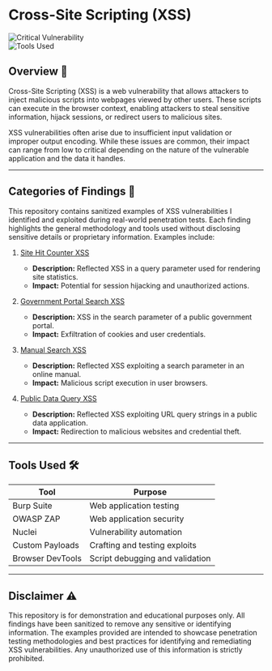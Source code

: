 # Cross-Site Scripting (XSS)

![Critical Vulnerability](https://img.shields.io/badge/Vulnerability-XSS-critical-red)  
![Tools Used](https://img.shields.io/badge/Tools-Burp%20Suite%2C%20OWASP%20ZAP-blue)



## Overview 📖
Cross-Site Scripting (XSS) is a web vulnerability that allows attackers to inject malicious scripts into webpages viewed by other users. These scripts can execute in the browser context, enabling attackers to steal sensitive information, hijack sessions, or redirect users to malicious sites.

XSS vulnerabilities often arise due to insufficient input validation or improper output encoding. While these issues are common, their impact can range from low to critical depending on the nature of the vulnerable application and the data it handles.

---

## Categories of Findings 📂
This repository contains sanitized examples of XSS vulnerabilities I identified and exploited during real-world penetration tests. Each finding highlights the general methodology and tools used without disclosing sensitive details or proprietary information. Examples include:

1. [Site Hit Counter XSS](./Site_Hit_Counter_XSS.md)  
   - **Description:** Reflected XSS in a query parameter used for rendering site statistics.
   - **Impact:** Potential for session hijacking and unauthorized actions.

2. [Government Portal Search XSS](./Government_Portal_Search_XSS.md)  
   - **Description:** XSS in the search parameter of a public government portal.
   - **Impact:** Exfiltration of cookies and user credentials.

3. [Manual Search XSS](./Manual_Search_XSS.md)  
   - **Description:** Reflected XSS exploiting a search parameter in an online manual.
   - **Impact:** Malicious script execution in user browsers.

4. [Public Data Query XSS](./Public_Data_Query_XSS.md)  
   - **Description:** Reflected XSS exploiting URL query strings in a public data application.
   - **Impact:** Redirection to malicious websites and credential theft.

---

## Tools Used 🛠️
| Tool            | Purpose                        |
|-----------------|--------------------------------|
| Burp Suite      | Web application testing       |
| OWASP ZAP       | Web application security      |
| Nuclei          | Vulnerability automation      |
| Custom Payloads | Crafting and testing exploits |
| Browser DevTools| Script debugging and validation|

---

## Disclaimer ⚠️
This repository is for demonstration and educational purposes only. All findings have been sanitized to remove any sensitive or identifying information. The examples provided are intended to showcase penetration testing methodologies and best practices for identifying and remediating XSS vulnerabilities. Any unauthorized use of this information is strictly prohibited.
